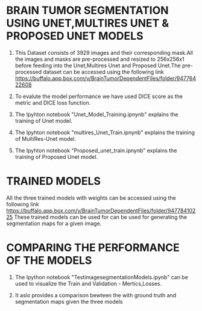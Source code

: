 # BRAIN TUMOR SEGMENTATION USING UNET,MULTIRES UNET & PROPOSED UNET MODELS

1. This Dataset consists of 3929 images and their corresponding mask.All the images and masks are pre-processed and resized to 256x256x1 before feeding into the Unet,Multires Unet and Proposed Unet.The pre-processed dataset can be accessed using the following link https://buffalo.app.box.com/v/BrainTumorDependentFiles/folder/94776422608

2. To evalute the model performance we have used DICE score as the metric and DICE loss function.

3. The Ipyhton notebook "Unet_Model_Training.ipnynb" explains the training of Unet model.

4. The Ipyhton notebook "multires_Unet_Train.ipnynb" explains the training of MultiRes-Unet model.

5. The Ipyhton notebook "Proposed_unet_train.ipnynb" explains the training of Proposed Unet model.

# TRAINED MODELS
All the three trained models with weights can be accessed using the following link https://buffalo.app.box.com/v/BrainTumorDependentFiles/folder/94778410225 
These trained models can be used for can be used for generating the segmentation maps for a given image.

# COMPARING THE PERFORMANCE OF THE MODELS
1. The Ipython notebook "TestimagesegmentationModels.ipynb" can be used to visualize the Train and Validation - Mertics,Losses.

2. It aslo provides a comparison bewteen the with ground truth and segmentation maps given the three models







